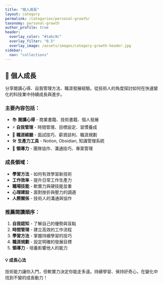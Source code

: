 ```yaml
---
title: "個人成長"
layout: category
permalink: /categories/personal-growth/
taxonomy: personal-growth
author_profile: true
header:
  overlay_color: "#1abc9c"
  overlay_filter: "0.5"
  overlay_image: /assets/images/category-growth-header.jpg
sidebar:
  nav: "collections"
---
```


## 🌟 個人成長

分享閱讀心得、自我管理方法、職涯發展經驗。從技術人的角度探討如何在快速變化的科技業中持續成長與進步。

### 主要內容包括：
- 📚 **閱讀心得** - 商業書籍、技術書籍、個人發展
- ⚡ **自我管理** - 時間管理、目標設定、習慣養成
- 💼 **職涯經驗** - 面試技巧、薪資談判、職涯規劃
- 🛠️ **生產力工具** - Notion, Obsidian, 知識管理系統
- 👥 **領導力** - 團隊協作、溝通技巧、專案管理

### 成長領域：
- **學習方法** - 如何有效學習新技術
- **工作效率** - 提升日常工作生產力
- **職場技能** - 軟實力與硬技能並重
- **心理建設** - 面對挫折與壓力的調適
- **人際關係** - 技術人的溝通與協作

### 推薦閱讀順序：
1. **自我認知** - 了解自己的優勢與盲點
2. **時間管理** - 建立高效的工作流程
3. **學習方法** - 掌握持續學習的技巧
4. **職涯規劃** - 設定明確的發展目標
5. **領導力** - 培養影響他人的能力

<div class="notice--info">
  <h4>💡 成長心法</h4>
  <p>技術能力讓你入門，但軟實力決定你能走多遠。持續學習、保持好奇心，在變化中找到不變的成長動力！</p>
</div>